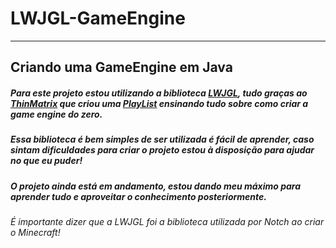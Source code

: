 # LWJGL-GameEngine
---
## Criando uma GameEngine em Java

##### Para este projeto estou utilizando a biblioteca [LWJGL](https://www.lwjgl.org/), tudo graças ao [ThinMatrix](https://github.com/TheThinMatrix) que criou uma [PlayList](https://www.youtube.com/playlist?list=PLRIWtICgwaX0u7Rf9zkZhLoLuZVfUksDP) ensinando tudo sobre como criar a game engine do zero.
##### Essa biblioteca é bem simples de ser utilizada é fácil de aprender, caso sintam dificuldades para criar o projeto estou à disposição para ajudar no que eu puder!

##### O projeto ainda está em andamento, estou dando meu máximo para aprender tudo e aproveitar o conhecimento posteriormente.

###### É importante dizer que a LWJGL foi a biblioteca utilizada por Notch ao criar o Minecraft!
